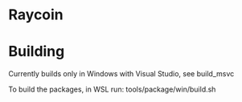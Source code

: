 # Raycoin

Building
========

Currently builds only in Windows with Visual Studio, see build_msvc

To build the packages, in WSL run: tools/package/win/build.sh